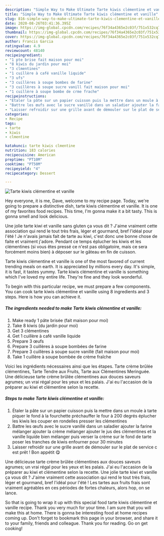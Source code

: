 ```yaml
---
description: "Simple Way to Make Ultimate Tarte kiwis clémentine et vanille"
title: "Simple Way to Make Ultimate Tarte kiwis clémentine et vanille"
slug: 816-simple-way-to-make-ultimate-tarte-kiwis-clementine-et-vanille
date: 2020-08-26T03:41:36.395Z
image: https://img-global.cpcdn.com/recipes/76f34a4365e2c03f/751x532cq70/tarte-kiwis-clementine-et-vanille-photo-principale-de-la-recette.jpg
thumbnail: https://img-global.cpcdn.com/recipes/76f34a4365e2c03f/751x532cq70/tarte-kiwis-clementine-et-vanille-photo-principale-de-la-recette.jpg
cover: https://img-global.cpcdn.com/recipes/76f34a4365e2c03f/751x532cq70/tarte-kiwis-clementine-et-vanille-photo-principale-de-la-recette.jpg
author: Francis Garcia
ratingvalue: 4.9
reviewcount: 48140
recipeingredient:
- "1 pte brise fait maison pour moi"
- "8 kiwis du jardin pour moi"
- "3 clmentines"
- "1 cuillère à café vanille liquide"
- "3 ufs"
- "3 cuillères à soupe bombes de farine"
- "3 cuillères à soupe sucre vanill fait maison pour moi"
- "1 cuillère à soupe bombe de crme frache"
recipeinstructions:
- "Étaler la pâte sur un papier cuisson puis la mettre dans un moule à tarte piquer le fond à la fourchette préchauffer le four à 200 degrés éplucher les kiwis les couper en rondelles presser les clémentines"
- "Battre les œufs avec le sucre vanillé dans un saladier ajouter la farine mélanger ajouter la crème mélanger ajouter le jus des clémentines et la vanille liquide bien mélanger puis verser la crème sur le fond de tarte poser les tranches de kiwis enfourner pour 30 minutes"
- "Laisser refroidir sur une grille avant de démouler sur le plat de service c est prêt ! Bon appétit 😋"
categories:
- Recipe
tags:
- tarte
- kiwis
- clmentine

katakunci: tarte kiwis clmentine 
nutrition: 183 calories
recipecuisine: American
preptime: "PT10M"
cooktime: "PT50M"
recipeyield: "4"
recipecategory: Dessert

---
```



![Tarte kiwis clémentine et vanille](https://img-global.cpcdn.com/recipes/76f34a4365e2c03f/751x532cq70/tarte-kiwis-clementine-et-vanille-photo-principale-de-la-recette.jpg)

Hey everyone, it is me, Dave, welcome to my recipe page. Today, we're going to prepare a distinctive dish, tarte kiwis clémentine et vanille. It is one of my favorites food recipes. This time, I'm gonna make it a bit tasty. This is gonna smell and look delicious.

Une jolie tarte kiwi et vanille sans gluten ça vous dit ? J&#39;aime vraiment cette association qui rend le tout très frais, léger et gourmand, bref l&#39;idéal pour l&#39;été ! Je n&#39;avais jamais fait de tarte au kiwi, c&#39;est donc une bonne chose de faite et vraiment j&#39;adore. Pendant ce temps éplucher les kiwis et les clémentines (si vous êtes pressé ce n&#39;est pas obligatoire, mais ce sera forcément moins bien) à déposer sur le gâteau en fin de cuisson.

Tarte kiwis clémentine et vanille is one of the most favored of current trending meals on earth. It is appreciated by millions every day. It's simple, it is fast, it tastes yummy. Tarte kiwis clémentine et vanille is something which I've loved my entire life. They're fine and they look wonderful.


To begin with this particular recipe, we must prepare a few components. You can cook tarte kiwis clémentine et vanille using 8 ingredients and 3 steps. Here is how you can achieve it.

<!--inarticleads1-->

##### The ingredients needed to make Tarte kiwis clémentine et vanille:

1. Make ready 1 pâte brisée (fait maison pour moi)
1. Take 8 kiwis (du jardin pour moi)
1. Get 3 clémentines
1. Get 1 cuillère à café vanille liquide
1. Prepare 3 œufs
1. Prepare 3 cuillères à soupe bombées de farine
1. Prepare 3 cuillères à soupe sucre vanillé (fait maison pour moi)
1. Take 1 cuillère à soupe bombée de crème fraîche


Voici les ingrédients nécessaires ainsi que les étapes. Tarte crème brûlée clémentines, Tarte Tendre aux Fruits, Tarte aux Clémentines Meringuée. Une délicieuse tarte crème brûlée clémentines aux douces saveurs agrumes; un vrai régal pour les yeux et les palais. J&#39;ai eu l&#39;accasion de la préparer au kiwi et clémentine selon la recette. 

<!--inarticleads2-->

##### Steps to make Tarte kiwis clémentine et vanille:

1. Étaler la pâte sur un papier cuisson puis la mettre dans un moule à tarte piquer le fond à la fourchette préchauffer le four à 200 degrés éplucher les kiwis les couper en rondelles presser les clémentines
1. Battre les œufs avec le sucre vanillé dans un saladier ajouter la farine mélanger ajouter la crème mélanger ajouter le jus des clémentines et la vanille liquide bien mélanger puis verser la crème sur le fond de tarte poser les tranches de kiwis enfourner pour 30 minutes
1. Laisser refroidir sur une grille avant de démouler sur le plat de service c est prêt ! Bon appétit 😋


Une délicieuse tarte crème brûlée clémentines aux douces saveurs agrumes; un vrai régal pour les yeux et les palais. J&#39;ai eu l&#39;accasion de la préparer au kiwi et clémentine selon la recette. Une jolie tarte kiwi et vanille ça vous dit ? J&#39;aime vraiment cette association qui rend le tout très frais, léger et gourmand, bref l&#39;idéal pour l&#39;été ! Les tartes aux fruits frais sont vraiment agréables en ces périodes de fortes chaleurs, alors hop, on se lance. 

So that is going to wrap it up with this special food tarte kiwis clémentine et vanille recipe. Thank you very much for your time. I am sure that you will make this at home. There is gonna be interesting food at home recipes coming up. Don't forget to bookmark this page in your browser, and share it to your family, friends and colleague. Thank you for reading. Go on get cooking!
